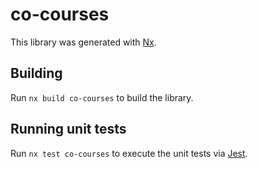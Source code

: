 # co-courses

This library was generated with [Nx](https://nx.dev).

## Building

Run `nx build co-courses` to build the library.

## Running unit tests

Run `nx test co-courses` to execute the unit tests via [Jest](https://jestjs.io).
